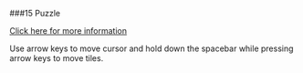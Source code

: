 ###15 Puzzle

[Click here for more information](https://en.wikipedia.org/wiki/15_puzzle)

Use arrow keys to move cursor and hold down the spacebar while pressing arrow keys to move tiles. 
